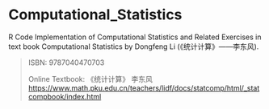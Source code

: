 # Computational_Statistics
 R Code Implementation of Computational Statistics and Related Exercises in text book Computational Statistics by Dongfeng Li (《统计计算》——李东风).
> ISBN: 9787040470703
> 
> Online Textbook:
> 《统计计算》 李东风
> https://www.math.pku.edu.cn/teachers/lidf/docs/statcomp/html/_statcompbook/index.html
